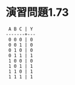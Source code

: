 # 演習問題1.73

```
 A B C | Y
-------+--- 
 0 0 0 | 0
 0 0 1 | 0
 0 1 0 | 0
 0 1 1 | 1
 1 0 0 | 0
 1 0 1 | 1
 1 1 0 | 1
 1 1 1 | 1
```
